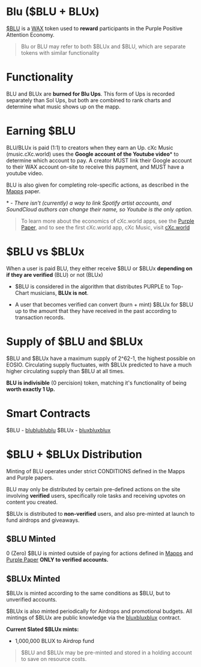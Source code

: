 # Blu ($BLU + BLUx)

[$BLU](https://wax.bloks.io/account/blublublublu) is a [WAX](https://wax.io/) token used to **reward** participants in the Purple Positive Attention Economy.

> Blu or BLU may refer to both $BLUx and $BLU, which are separate tokens with similar functionality

# Functionality
BLU and BLUx are **burned for Blu Ups**. This form of Ups is recorded separately than Sol Ups, but both are combined to rank charts and determine what music shows up on the mapp.

# Earning $BLU
BLU/BLUx is paid (1:1) to creators when they earn an Up. cXc Music (music.cXc.world) uses the **Google account of the Youtube video*** to determine which account to pay. A creator MUST link their Google account to their WAX account on-site to receive this payment, and MUST have a youtube video.

BLU is also given for completing role-specific actions, as described in the [Mapps](https://docs.google.com/document/d/1YppJ2EYumRI2j0UHYdZh7NJMObMI_NfHgaFRLbjgBtw/preview) paper.

\* - *There isn't (currently) a way to link Spotify artist accounts, and SoundCloud authors can change their name, so Youtube is the only option.*



> To learn more about the economics of cXc.world apps, see the [Purple Paper](https://docs.google.com/document/d/1T2JH9J73WjgZ9-cULJAzrYvZzyPSXEA_fdgt21lHnDc/preview), and to see the first cXc.world app, cXc Music, visit [cXc.world](https://music.cxc.world)

# $BLU vs $BLUx

When a user is paid BLU, they either receive $BLU or $BLUx **depending on if they are verified** (BLU) or not (BLUx)

- $BLU is considered in the algorithm that distributes PURPLE to Top-Chart musicians, **BLUx is not**.

- A user that becomes verified can convert (burn + mint) $BLUx for $BLU up to the amount that they have received in the past according to transaction records.


# Supply of $BLU and $BLUx
$BLU and $BLUx have a maximum supply of 2^62-1, the highest possible on EOSIO. Circulating supply fluctuates, with $BLUx predicted to have a much higher circulating supply than $BLU at all times.

**BLU is indivisible** (0 percision) token, matching it's functionality of being **worth exactly 1 Up.**

# Smart Contracts
$BLU - [blublublublu](https://wax.bloks.io/account/blublublublu)
$BLUx - [bluxbluxblux](https://wax.bloks.io/account/bluxbluxblux)



# $BLU + $BLUx Distribution

Minting of BLU operates under strict CONDITIONS defined in the Mapps and Purple papers.

BLU may only be distributed by certain pre-defined actions on the site involving **verified** users, specifically role tasks and receiving upvotes on content you created.

$BLUx is distributed to **non-verified** users, and also pre-minted at launch to fund airdrops and giveaways.

## $BLU Minted
0 (Zero) $BLU is minted outside of paying for actions defined in [Mapps](https://docs.google.com/document/d/1YppJ2EYumRI2j0UHYdZh7NJMObMI_NfHgaFRLbjgBtw/preview) and [Purple Paper](https://docs.google.com/document/d/1T2JH9J73WjgZ9-cULJAzrYvZzyPSXEA_fdgt21lHnDc/preview) **ONLY to verified accounts.**


## $BLUx Minted
$BLUx is minted according to the same conditions as $BLU, but to unverified accounts.

$BLUx is also minted periodically for Airdrops and promotional budgets. All mintings of $BLUx are public knowledge via the [bluxbluxblux](https://wax.bloks.io/account/bluxbluxblux) contract.

**Current Slated $BLUx mints:**

- 1,000,000 BLUX to Airdrop fund


> $BLU and $BLUx may be pre-minted and stored in a holding account to save on resource costs.
